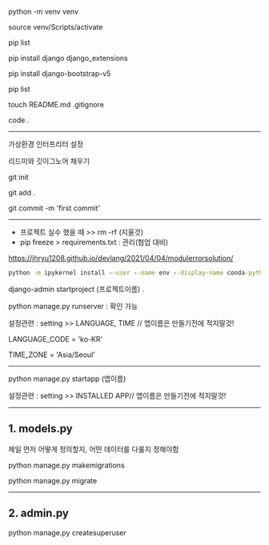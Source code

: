 python -m venv venv



source venv/Scripts/activate



pip list



pip install django django_extensions

pip install django-bootstrap-v5

pip list

touch README.md  .gitignore



code .

---

가상환경 인터프리터 설정

리드미와 깃이그노어 채우기



git init

git add .

git commit -m 'first commit'

---

* 프로젝트 실수 했을 때 >> rm -rf (지울것)
* pip freeze > requirements.txt : 관리(협업 대비)

https://jhryu1208.github.io/devlang/2021/04/04/modulerrorsolution/

```cmd
python -m ipykernel install --user --name env --display-name conda-python3
```

django-admin startproject (프로젝트이름) .

python manage.py runserver : 확인 가능



설정관련 :  setting >> LANGUAGE, TIME // 앱이름은 만들기전에 적지말것!

LANGUAGE_CODE = 'ko-KR'

TIME_ZONE = 'Asia/Seoul'

---

python manage.py startapp (앱이름)

설정관련 :  setting >> INSTALLED APP// 앱이름은 만들기전에 적지말것!

---

## 1. models.py

제일 먼저 어떻게 정의할지, 어떤 데이터를 다룰지 정해야함 



python manage.py makemigrations

python manage.py migrate

---

## 2. admin.py

python manage.py createsuperuser

